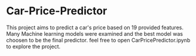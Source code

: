 # Car-Price-Predictor
This project aims to predict a car's price based on 19 provided features.
Many Machine learning models were examined and the best model was choosen to be the final predictor.
feel free to open CarPricePredictor.ipynb to explore the project.
